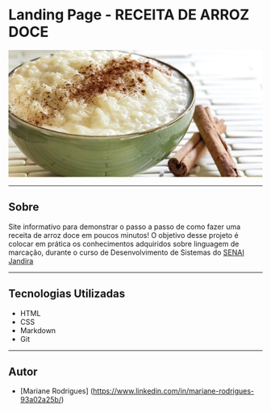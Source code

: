 # Landing Page - RECEITA DE ARROZ DOCE 

![](./Arroz-Doce-foto-GettyImages-730x365-1.jpg)

---

## Sobre
Site informativo para demonstrar o passo a passo de como fazer uma receita de arroz doce em poucos minutos! O objetivo desse projeto é colocar em prática os conhecimentos adquiridos sobre linguagem de marcação, durante o curso de Desenvolvimento de Sistemas do [SENAI Jandira](https://sp.senai.br/unidade/jandira/)



---

## Tecnologias Utilizadas
- HTML
- CSS
- Markdown
- Git

---

## Autor
- [Mariane Rodrigues] (https://www.linkedin.com/in/mariane-rodrigues-93a02a25b/)

